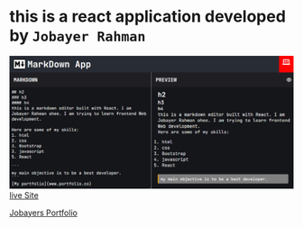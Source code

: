 # this is a react application developed by `Jobayer Rahman`
![appilcation Image](./src/Components/Images/screencapture-localhost-3000-2023-06-29-00_17_35.png)
[live Site](https://markdowneditor-jobayer.netlify.app/)

[Jobayers Portfolio](https://sidemenuportfolio.netlify.app/)